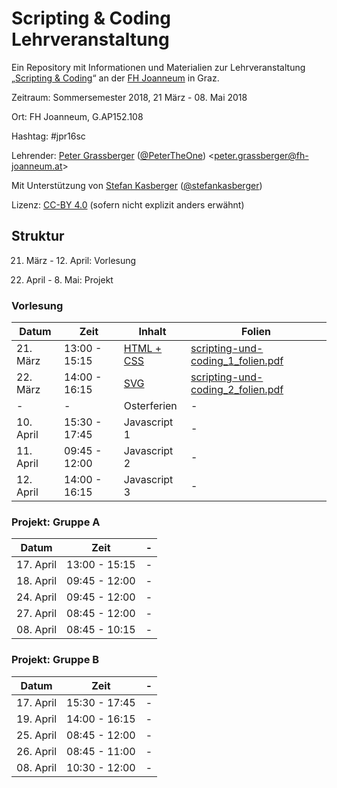 Scripting & Coding Lehrveranstaltung
====================================

Ein Repository mit Informationen und Materialien zur Lehrveranstaltung 
„[Scripting & Coding](https://www.fh-joanneum.at/journalismus-und-public-relations/bachelor/lehrveranstaltung/daten-und-analyse/180593405-scripting-coding/)“ 
an der [FH Joanneum](https://www.fh-joanneum.at/) in Graz.

Zeitraum: Sommersemester 2018, 21 März - 08. Mai 2018

Ort: FH Joanneum, G.AP152.108

Hashtag: #jpr16sc

Lehrender: [Peter Grassberger](http://petergrassberger.at/) ([@PeterTheOne](https://twitter.com/PeterTheOne)) <[peter.grassberger@fh-joanneum.at](mailto:peter.grassberger@fh-joanneum.at)>

Mit Unterstützung von [Stefan Kasberger](http://stefankasberger.at/) ([@stefankasberger](https://twitter.com/stefankasberger))

Lizenz: [CC-BY 4.0](https://creativecommons.org/licenses/by/4.0/) (sofern nicht explizit anders erwähnt)


Struktur
--------

21. März - 12. April: Vorlesung

17. April - 8. Mai: Projekt


### Vorlesung ###

| Datum     | Zeit          | Inhalt         | Folien |
|-----------|---------------|----------------|--------|
| 21. März  | 13:00 - 15:15 | [HTML + CSS](vorlesung-1/) | [scripting-und-coding_1_folien.pdf](vorlesung-1/scripting-und-coding_1_folien.pdf) |
| 22. März  | 14:00 - 16:15 | [SVG](vorlesung-2/) | [scripting-und-coding_2_folien.pdf](vorlesung-2/scripting-und-coding_2_folien.pdf) |
| -         | -             | Osterferien    | -      |
| 10. April | 15:30 - 17:45 | Javascript 1   | -      |
| 11. April | 09:45 - 12:00 | Javascript 2   | -      |
| 12. April | 14:00 - 16:15 | Javascript 3   | -      |


### Projekt: Gruppe A ###

| Datum     | Zeit          | -              |
|-----------|---------------|----------------|
| 17. April | 13:00 - 15:15 | -              |
| 18. April | 09:45 - 12:00 | -              |
| 24. April | 09:45 - 12:00 | -              |
| 27. April | 08:45 - 12:00 | -              |
| 08. April | 08:45 - 10:15 | -              |


### Projekt: Gruppe B ###

| Datum     | Zeit          | -              |
|-----------|---------------|----------------|
| 17. April | 15:30 - 17:45 | -              |
| 19. April | 14:00 - 16:15 | -              |
| 25. April | 08:45 - 12:00 | -              |
| 26. April | 08:45 - 11:00 | -              |
| 08. April | 10:30 - 12:00 | -              |



